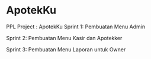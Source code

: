 # ApotekKu
PPL Project : ApotekKu
 Sprint 1:
 Pembuatan Menu Admin
 
 Sprint 2:
 Pembuatan Menu Kasir dan Apotekker
 
 Sprint 3:
 Pembuatan Menu Laporan untuk Owner
